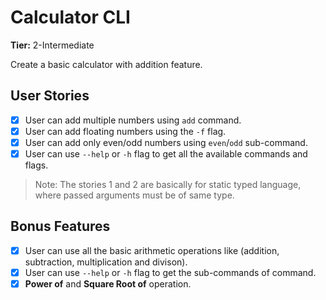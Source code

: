 # Calculator CLI

**Tier:** 2-Intermediate

Create a basic calculator with addition feature. 

## User Stories

- [X] User can add multiple numbers using `add` command.
- [X] User can add floating numbers using the `-f` flag.
- [X] User can add only even/odd numbers using `even`/`odd` sub-command.
- [X] User can use `--help` or `-h` flag to get all the available commands and flags.
  
> Note: The stories 1 and 2 are basically for static typed language, where passed arguments must be of same type.

## Bonus Features

- [X] User can use all the basic arithmetic operations like (addition, subtraction, multiplication and divison).
- [X] User can use `--help` or `-h` flag to get the sub-commands of command.
- [X] **Power of** and **Square Root of** operation.
